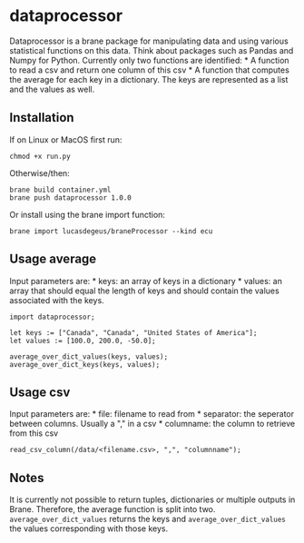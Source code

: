 # dataprocessor
Dataprocessor is a brane package for manipulating data and using various statistical functions on this data.
Think about packages such as Pandas and Numpy for Python. Currently only two functions are identified:
    * A function to read a csv and return one column of this csv
    * A function that computes the average for each key in a dictionary. The keys are represented as a list and the values as well.

## Installation

If on Linux or MacOS first run:

``` chmod +x run.py ```

Otherwise/then:

```console
brane build container.yml
brane push dataprocessor 1.0.0
```

Or install using the brane import function: 
```
brane import lucasdegeus/braneProcessor --kind ecu
```


## Usage average
Input parameters are:
    * keys: an array of keys in a dictionary
    * values: an array that should equal the length of keys and should contain the values associated with the keys.
```brane
import dataprocessor;

let keys := ["Canada", "Canada", "United States of America"];
let values := [100.0, 200.0, -50.0];

average_over_dict_values(keys, values);
average_over_dict_keys(keys, values);
```

## Usage csv
Input parameters are:
    * file: filename to read from
    * separator: the seperator between columns. Usually a "," in a csv
    * columname: the column to retrieve from this csv
```brane
read_csv_column(/data/<filename.csv>, ",", "columnname");
```

## Notes
It is currently not possible to return tuples, dictionaries or multiple outputs in Brane. Therefore, the average function is split into two. ``average_over_dict_values`` returns the keys and ``average_over_dict_values`` the values corresponding with those keys.
